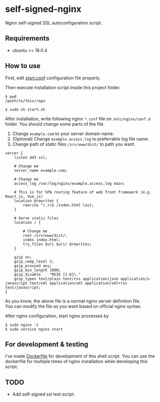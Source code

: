 # self-signed-nginx
Nginx self-signed SSL autoconfiguration script.

## Requirements
* ubuntu >= 18.0.4

## How to use

First, edit [start.conf](./start.conf) configuration file properly.

Then execute installation script inside this project folder.

```
$ pwd
/path/to/this/repo

$ sudo sh start.sh
```

After installation, write following nginx ```*.conf``` file on ```/etc/nginx/conf.d``` folder.
You should change some parts of the file.
1. Change ```example.com``` to your server domain name.
2. (Optional) Change ```example.access.log``` to preferrable log file name.
3. Change path of static files ```/srv/www/dist/``` to path you want.

```
server {
    listen 443 ssl;
    
    # Change me
    server_name example.com;
    
    # Change me
    access_log /var/log/nginx/example.access.log main;
    
    # This is for SPA routing feature of web front framework (e.g. React.js, Vue.js)
    location @rewrites {
    	rewrite ^(.+)$ /index.html last;
    }

    # Serve static files
    location / {
    
        # Change me
        root /srv/www/dist/;
        index index.html;
        try_files $uri $uri/ @rewrites;
    }
    
    gzip on;
    gzip_comp_level 2;
    gzip_proxied any;
    gzip_min_length 1000;
    gzip_disable    "MSIE [1-6]\."
    gzip_types text/plain text/css application/json application/x-javascript text/xml application/xml application/xml+rss text/javascript;
}
```
As you know, the above file is a normal nginx server definition file.  
You can modify the file as you want based on official nginx syntax. 

After nginx configuration, start nginx processes by
```
$ sudo nginx -t
$ sudo service nginx start
```

## For development & testing
I've made [Dockerfile](./Dockerfile) for development of this shell script. You can use the dockerfile 
for multiple times of nginx installation while developing this script.

## TODO 
* Add self-signed ssl test script.
